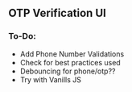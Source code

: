 ## OTP Verification UI

### To-Do:

-   Add Phone Number Validations
-   Check for best practices used
-   Debouncing for phone/otp??
-   Try with Vanills JS
